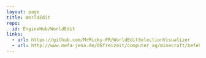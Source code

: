 ```yaml
---
layout: page
title: WorldEdit
repo:
  id: EngineHub/WorldEdit
links:
  - url: https://github.com/MrMicky-FR/WorldEditSelectionVisualizer
  - url: http://www.mefa-jena.de/08freizeit/computer_ag/minecraft/befehle/world_guard_edit.html
---
```

